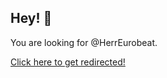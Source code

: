 ## Hey! 👋
You are looking for @HerrEurobeat.  

[Click here to get redirected!](https://github.com/HerrEurobeat/)
